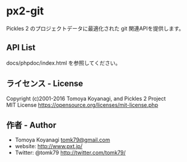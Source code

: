 # px2-git

Pickles 2 のプロジェクトデータに最適化された git 関連APIを提供します。

## API List

docs/phpdoc/index.html を参照してください。

## ライセンス - License

Copyright (c)2001-2016 Tomoya Koyanagi, and Pickles 2 Project<br />
MIT License https://opensource.org/licenses/mit-license.php


## 作者 - Author

- Tomoya Koyanagi <tomk79@gmail.com>
- website: <http://www.pxt.jp/>
- Twitter: @tomk79 <http://twitter.com/tomk79/>
